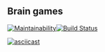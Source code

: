 ## Brain games
[![Maintainability](https://api.codeclimate.com/v1/badges/93b4fc6993fed0fb3844/maintainability)](https://codeclimate.com/github/vikzh/project-lvl1-s450/maintainability)[![Build Status](https://travis-ci.org/vikzh/project-lvl1-s450.svg?branch=master)](https://travis-ci.org/vikzh/project-lvl1-s450)


[![asciicast](https://asciinema.org/a/Df8vj0wT5jQ1fYcdPdqL7pCfP.svg)](https://asciinema.org/a/Df8vj0wT5jQ1fYcdPdqL7pCfP)